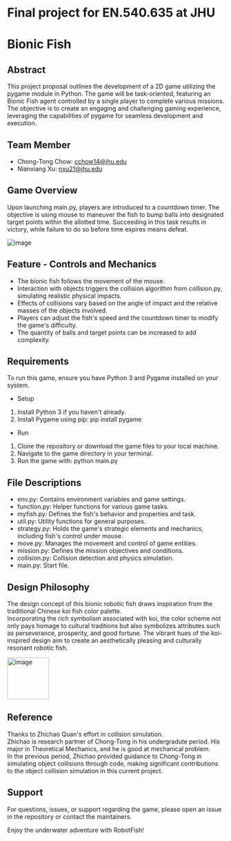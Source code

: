 # Final project for EN.540.635 at JHU
# Bionic Fish
## Abstract
This project proposal outlines the development of a 2D game utilizing the pygame module
in Python. The game will be task-oriented, featuring an Bionic Fish agent controlled by a
single player to complete various missions. The objective is to create an engaging and
challenging gaming experience, leveraging the capabilities of pygame for seamless
development and execution.

## Team Member
- Chong-Tong Chow: cchow14@jhu.edu  
- Nianxiang Xu: nxu21@jhu.edu

## Game Overview
Upon launching main.py, players are introduced to a countdown timer. The objective is using mouse to maneuver the fish to bump balls into designated target points within the allotted time. Succeeding in this task results in victory, while failure to do so before time expires means defeat.
  
  
![image](https://github.com/chowchongtong/BionicFish/assets/74456922/dfeb255d-8386-44e1-8f9d-22358f8e5279)

## Feature - Controls and Mechanics
- The bionic fish follows the movement of the mouse.  
- Interaction with objects triggers the collision algorithm from collision.py, simulating realistic physical impacts.  
- Effects of collisions vary based on the angle of impact and the relative masses of the objects involved.  
- Players can adjust the fish's speed and the countdown timer to modify the game's difficulty.  
- The quantity of balls and target points can be increased to add complexity.  

## Requirements
To run this game, ensure you have Python 3 and Pygame installed on your system.

- Setup
1. Install Python 3 if you haven't already.
2. Install Pygame using pip: pip install pygame
- Run
1. Clone the repository or download the game files to your local machine.
2. Navigate to the game directory in your terminal.
3. Run the game with: python main.py

## File Descriptions
- env.py: Contains environment variables and game settings.
- function.py: Helper functions for various game tasks.
- myfish.py: Defines the fish's behavior and properties and task.
- util.py: Utility functions for general purposes.
- strategy.py: Holds the game's strategic elements and mechanics, including fish's control under mouse.
- move.py: Manages the movement and control of game entities.
- mission.py: Defines the mission objectives and conditions.
- collision.py: Collision detection and physics simulation.
- main.py: Start file.

## Design Philosophy
The design concept of this bionic robotic fish draws inspiration from the traditional Chinese koi fish color palette.  
Incorporating the rich symbolism associated with koi, the color scheme not only pays homage to cultural traditions but also symbolizes attributes such as perseverance, prosperity, and good fortune. The vibrant hues of the koi-inspired design aim to create an aesthetically pleasing and culturally resonant robotic fish.  

<img width="97" alt="image" src="https://github.com/chowchongtong/BionicFish/assets/74456922/6e190330-6a92-43c7-a9fc-a7ec9073c952">


## Reference
Thanks to Zhichao Quan's effort in collision simulation.  
Zhichao is research partner of Chong-Tong in his undergradute period. His major in Theoretical Mechanics, and he is good at mechanical problem.  
In the previous period, Zhichao provided guidance to Chong-Tong in simulating object collisions through code, making significant contributions to the object collision simulation in this current project.

## Support
For questions, issues, or support regarding the game, please open an issue in the repository or contact the maintainers.

Enjoy the underwater adventure with RobotFish!

